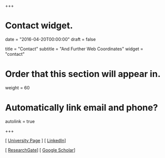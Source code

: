 +++
# Contact widget.

date = "2016-04-20T00:00:00"
draft = false

title = "Contact"
subtitle = "And Further Web Coordinates"
widget = "contact"

# Order that this section will appear in.
weight = 60

# Automatically link email and phone?
autolink = true

+++

[ [University Page](<https://pure.itu.dk/portal/en/persons/mircea-lungu(02960d47-7677-4b2c-99d4-490a31fd6885).html>) ]
[ [LinkedIn](https://www.linkedin.com/in/mircealungu)]

[ [ResearchGate](https://www.researchgate.net/profile/Mircea_Lungu3/publications)]
[ [Google Scholar](https://scholar.google.com/citations?user=7zx6Cg0AAAAJ&hl=en)]
